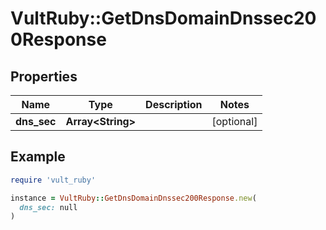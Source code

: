 # VultRuby::GetDnsDomainDnssec200Response

## Properties

| Name | Type | Description | Notes |
| ---- | ---- | ----------- | ----- |
| **dns_sec** | **Array&lt;String&gt;** |  | [optional] |

## Example

```ruby
require 'vult_ruby'

instance = VultRuby::GetDnsDomainDnssec200Response.new(
  dns_sec: null
)
```

